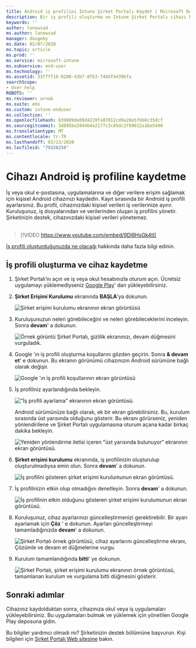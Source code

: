 ```yaml
---
title: Android iş profilini Intune Şirket Portalı Kaydet | Microsoft Docs
description: Bir iş profili oluşturma ve Intune Şirket Portalı cihazı kaydetme.
keywords: ''
author: lenewsad
ms.author: lanewsad
manager: dougeby
ms.date: 02/07/2020
ms.topic: article
ms.prod: ''
ms.service: microsoft-intune
ms.subservice: end-user
ms.technology: ''
ms.assetid: 33ffff16-0280-43bf-87b3-74ddf4439bfa
searchScope:
- User help
ROBOTS: ''
ms.reviewer: arnab
ms.suite: ems
ms.custom: intune-enduser
ms.collection: ''
ms.openlocfilehash: 839809de89d4220fa87012cd9a28e5f6b6c35dcf
ms.sourcegitcommit: 3d895be2844bda2177c2c85dc2f09612a1be5490
ms.translationtype: MT
ms.contentlocale: tr-TR
ms.lasthandoff: 03/13/2020
ms.locfileid: "79328250"
---
```

# <a name="enroll-device-with-android-work-profile"></a>Cihazı Android iş profiline kaydetme

İş veya okul e-postasına, uygulamalarına ve diğer verilere erişim sağlamak için kişisel Android cihazınızı kaydedin. Kayıt sırasında bir Android iş profili ayarlarsınız. Bu profil, cihazınızdaki kişisel verileri iş verilerinize ayırır. Kuruluşunuz, iş dosyalarından ve verilerinden oluşan iş profilini yönetir. Şirketinizin destek, cihazınızdaki kişisel verileri yönetemez.  
</br>
> [!VIDEO https://www.youtube.com/embed/9Dl8HsGk4tI]

[İş profili oluşturduğunuzda ne olacağı](what-happens-when-you-create-a-work-profile-android.md) hakkında daha fazla bilgi edinin.

## <a name="create-work-profile-and-enroll-device"></a>İş profili oluşturma ve cihaz kaydetme

1. Şirket Portalı’nı açın ve iş veya okul hesabınızla oturum açın. Ücretsiz uygulamayı yüklemediyseniz [Google Play](https://play.google.com/store/apps/details?id=com.microsoft.windowsintune.companyportal)' dan yükleyebilirsiniz.  

2. **Şirket Erişimi Kurulumu** ekranında **BAŞLA**’ya dokunun.  

    ![Şirket erişimi kurulumu ekranının ekran görüntüsü](./media/access-setup-work-profile-1911.png)  

3. Kuruluşunuzun neleri görebileceğini ve neleri görebileceklerini inceleyin. Sonra **devam**' a dokunun. 

    ![Örnek görüntü Şirket Portalı, gizlilik ekranınızı, devam düğmesini vurguladık.](./media/android-privacy-screen-1911.png)  

4. Google 'ın iş profili oluşturma koşullarını gözden geçirin. Sonra **&AMP; devam et**' e dokunun. Bu ekranın görünümü cihazınızın Android sürümüne bağlı olarak değişir. 

    ![Google 'ın iş profili koşullarının ekran görüntüsü](./media/android-wp-05-1908.png)  

5. İş profiliniz ayarlandığında bekleyin.  

    !["İş profili ayarlama" ekranının ekran görüntüsü.](./media/android-wp-05a-1908.png)  

   Android sürümünüze bağlı olarak, ek bir ekran görebilirsiniz. Bu, kurulum sırasında üst yarısında olduğunu gösterir. Bu ekranı görürseniz, yeniden yönlendirilene ve Şirket Portalı uygulamasına oturum açana kadar birkaç dakika bekleyin.  

    ![Yeniden yönlendirme iletisi içeren "üst yarısında bulunuyor" ekranının ekran görüntüsü.](./media/android-wp-05b-1908.png)  

6. **Şirket erişimi kurulumu** ekranında, iş profilinizin oluşturulup oluşturulmadıysa emin olun. Sonra **devam**' a dokunun.  

    ![İş profilini gösteren şirket erişimi kurulumunun ekran görüntüsü.](./media/work-profile-complete-1911.png)  

7. İş profilinizin etkin olup olmadığını denetleyin. Sonra **devam**' a dokunun. 

    ![İş profilinin etkin olduğunu gösteren şirket erişimi kurulumunun ekran görüntüsü.](./media/work-profile-active-1911.png)  

8. Kuruluşunuz, cihaz ayarlarınızı güncelleştirmenizi gerektirebilir. Bir ayarı ayarlamak için **Çöz** ' e dokunun. Ayarları güncelleştirmeyi tamamladığınızda **devam**' a dokunun.    

    ![Şirket Portalı örnek görüntüsü, cihaz ayarlarını güncelleştirme ekranı, Çözümle ve devam et düğmelerine vurgu.](./media/resolve-settings-1911.png) 


9. Kurulum tamamlandığında **bitti**' ye dokunun.  

    ![Şirket Portalı, şirket erişimi kurulumu ekranının örnek görüntüsü, tamamlanan kurulum ve vurgulama bitti düğmesini gösterir.](./media/work-profile-done-1911.png)  


## <a name="next-steps"></a>Sonraki adımlar  

Cihazınız kaydolduktan sonra, cihazınıza okul veya iş uygulamaları yükleyebilirsiniz. Bu uygulamaları bulmak ve yüklemek için yönetilen Google Play deposuna gidin. 

Bu bilgiler yardımcı olmadı mı? Şirketinizin destek bölümüne başvurun. Kişi bilgileri için [Şirket Portalı Web sitesine](https://go.microsoft.com/fwlink/?linkid=2010980) bakın.
